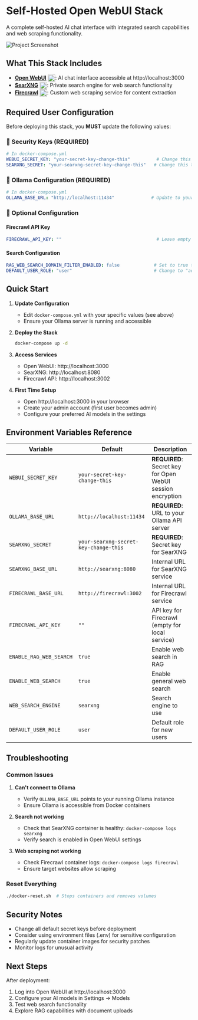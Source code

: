 # Self-Hosted Open WebUI Stack

A complete self-hosted AI chat interface with integrated search capabilities and web scraping functionality.

![Project Screenshot](screenshot.png)

## What This Stack Includes

- **[Open WebUI](https://github.com/open-webui/open-webui)** <img src="https://raw.githubusercontent.com/open-webui/open-webui/main/static/favicon.png" width="20" height="20" alt="Open WebUI" style="vertical-align: middle;">: AI chat interface accessible at http://localhost:3000
- **[SearXNG](https://github.com/searxng/searxng)** <img src="https://raw.githubusercontent.com/searxng/searxng/master/searx/static/themes/simple/img/searxng.svg" width="20" height="20" alt="SearXNG" style="vertical-align: middle;">: Private search engine for web search functionality
- **[Firecrawl](https://github.com/mendableai/firecrawl)** <img src="https://raw.githubusercontent.com/firecrawl/firecrawl/main/img/firecrawl_logo.png" width="20" height="20" alt="Firecrawl" style="vertical-align: middle;">: Custom web scraping service for content extraction

## Required User Configuration

Before deploying this stack, you **MUST** update the following values:

### 🔑 Security Keys (REQUIRED)
```yaml
# In docker-compose.yml
WEBUI_SECRET_KEY: "your-secret-key-change-this"          # Change this to a strong random string
SEARXNG_SECRET: "your-searxng-secret-key-change-this"   # Change this to a strong random string
```

### 🤖 Ollama Configuration (REQUIRED)
```yaml
# In docker-compose.yml
OLLAMA_BASE_URL: "http://localhost:11434"              # Update to your Ollama server IP/hostname
```

### 🔧 Optional Configuration

#### Firecrawl API Key
```yaml
FIRECRAWL_API_KEY: ""                                    # Leave empty for local firecrawl service
```

#### Search Configuration
```yaml
RAG_WEB_SEARCH_DOMAIN_FILTER_ENABLED: false             # Set to true to enable domain filtering
DEFAULT_USER_ROLE: "user"                               # Change to "admin" if needed
```

## Quick Start

1. **Update Configuration**
   - Edit `docker-compose.yml` with your specific values (see above)
   - Ensure your Ollama server is running and accessible

2. **Deploy the Stack**
   ```bash
   docker-compose up -d
   ```

3. **Access Services**
   - Open WebUI: http://localhost:3000
   - SearXNG: http://localhost:8080
   - Firecrawl API: http://localhost:3002

4. **First Time Setup**
   - Open http://localhost:3000 in your browser
   - Create your admin account (first user becomes admin)
   - Configure your preferred AI models in the settings

## Environment Variables Reference

| Variable | Default | Description |
|----------|---------|-------------|
| `WEBUI_SECRET_KEY` | `your-secret-key-change-this` | **REQUIRED**: Secret key for Open WebUI session encryption |
| `OLLAMA_BASE_URL` | `http://localhost:11434` | **REQUIRED**: URL to your Ollama API server |
| `SEARXNG_SECRET` | `your-searxng-secret-key-change-this` | **REQUIRED**: Secret key for SearXNG |
| `SEARXNG_BASE_URL` | `http://searxng:8080` | Internal URL for SearXNG service |
| `FIRECRAWL_BASE_URL` | `http://firecrawl:3002` | Internal URL for Firecrawl service |
| `FIRECRAWL_API_KEY` | `""` | API key for Firecrawl (empty for local service) |
| `ENABLE_RAG_WEB_SEARCH` | `true` | Enable web search in RAG |
| `ENABLE_WEB_SEARCH` | `true` | Enable general web search |
| `WEB_SEARCH_ENGINE` | `searxng` | Search engine to use |
| `DEFAULT_USER_ROLE` | `user` | Default role for new users |

## Troubleshooting

### Common Issues

1. **Can't connect to Ollama**
   - Verify `OLLAMA_BASE_URL` points to your running Ollama instance
   - Ensure Ollama is accessible from Docker containers

2. **Search not working**
   - Check that SearXNG container is healthy: `docker-compose logs searxng`
   - Verify search is enabled in Open WebUI settings

3. **Web scraping not working**
   - Check Firecrawl container logs: `docker-compose logs firecrawl`
   - Ensure target websites allow scraping

### Reset Everything
```bash
./docker-reset.sh  # Stops containers and removes volumes
```

## Security Notes

- Change all default secret keys before deployment
- Consider using environment files (.env) for sensitive configuration
- Regularly update container images for security patches
- Monitor logs for unusual activity

## Next Steps

After deployment:
1. Log into Open WebUI at http://localhost:3000
2. Configure your AI models in Settings → Models
3. Test web search functionality
4. Explore RAG capabilities with document uploads
